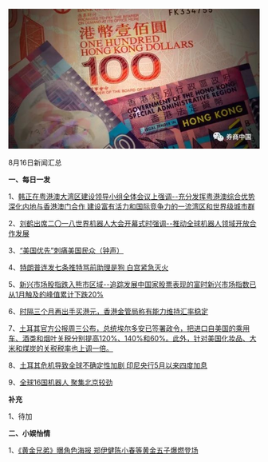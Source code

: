 ![08_01](.\08_16.jpeg)

8月16日新闻汇总

**一、每日一发**

1、[韩正在粤港澳大湾区建设领导小组全体会议上强调--充分发挥粤港澳综合优势 深化内地与香港澳门合作 建设富有活力和国际竞争力的一流湾区和世界级城市群](http://paper.people.com.cn/rmrb/html/2018-08/16/nw.D110000renmrb_20180816_5-01.htm)

2、[刘鹤出席二〇一八世界机器人大会开幕式时强调--推动全球机器人领域开放合作发展](http://paper.people.com.cn/rmrb/html/2018-08/16/nw.D110000renmrb_20180816_1-02.htm)

3、[“美国优先”刺痛美国民众（钟声）](http://paper.people.com.cn/rmrb/html/2018-08/16/nw.D110000renmrb_20180816_3-03.htm)

4、[特朗普连发七条推特骂前助理是狗 白宫紧急灭火](http://news.163.com/18/0816/07/DPAHRT110001875O.html)

5、[新兴市场股指跌入熊市区域--追踪发展中国家股票表现的富时新兴市场指数已从1月触及的峰值累计下跌20%](http://www.ftchinese.com/story/001078982)

6、[时隔三个月再出手买港元，香港金管局称有能力维持汇率稳定](https://www.zaobao.com.sg/realtime/china/story20180815-883395)

7、[土耳其官方公报周三公布，总统埃尔多安已签署政令，把进口自美国的乘用车、酒类和烟叶关税分别提高120%、140%和60%。此外，针对美国化妆品、大米和煤炭的关税税率也上调一倍。](https://www.zaobao.com.sg/news/world/story20180816-883491)

8、[土耳其危机导致全球不确定性加剧 印尼央行5月以来四度加息](https://www.zaobao.com.sg/finance/world/story20180816-883569)

9、[全球16国机器人 聚集北京较劲](https://www.zaobao.com.sg/finance/china/story20180816-883562)



**补充**

1、待加



**二、小娱怡情**

1、[《黄金兄弟》曝角色海报 郑伊健陈小春等黄金五子爆燃登场](http://movie.67.com/dyhb/2018/08/15/927061.html)